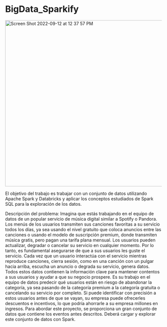 # BigData_Sparkify


<img width="535" alt="Screen Shot 2022-09-12 at 12 37 57 PM" src="https://user-images.githubusercontent.com/52805660/189720096-b8b900d4-f8ce-4211-9123-58922dc98333.png">



El objetivo del trabajo es trabajar con un conjunto de datos utilizando Apache Spark y
Databricks y aplicar los conceptos estudiados de Spark SQL para la exploración de los
datos.


Descripción del problema:
Imagina que estás trabajando en el equipo de datos de un popular servicio de música
digital similar a Spotify o Pandora. Los menús de los usuarios transmiten sus canciones
favoritas a su servicio todos los días, ya sea usando el nivel gratuito que coloca
anuncios entre las canciones o usando el modelo de suscripción premium, donde
transmiten música gratis, pero pagan una tarifa plana mensual. Los usuarios pueden
actualizar, degradar o cancelar su servicio en cualquier momento. Por lo tanto, es
fundamental asegurarse de que a sus usuarios les guste el servicio.
Cada vez que un usuario interactúa con el servicio mientras reproduce canciones,
cierra sesión, como en una canción con un pulgar hacia arriba, escucha un anuncio o
degrada su servicio, genera datos. Todos estos datos contienen la información clave
para mantener contentos a sus usuarios y ayudar a que su negocio prospere.
Es su trabajo en el equipo de datos predecir qué usuarios están en riesgo de
abandonar la categoría, ya sea pasando de la categoría premium a la categoría gratuita
o cancelando su servicio por completo. Si puede identificar con precisión a estos
usuarios antes de que se vayan, su empresa puede ofrecerles descuentos e incentivos,
lo que podría ahorrarle a su empresa millones en ingresos.
Para abordar este proyecto, se proporciona un gran conjunto de datos que contiene
los eventos antes descritos. Deberá cargar y explorar este conjunto de datos con
Spark.
